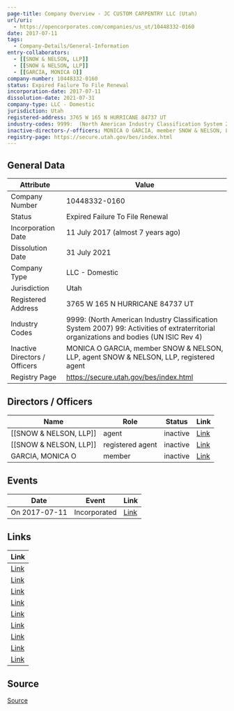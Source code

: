 ```yaml
---
page-title: Company Overview - JC CUSTOM CARPENTRY LLC (Utah)
url/uri:
  - https://opencorporates.com/companies/us_ut/10448332-0160
date: 2017-07-11
tags:
  - Company-Details/General-Information
entry-collaborators:
  - [[SNOW & NELSON, LLP]]
  - [[SNOW & NELSON, LLP]]
  - [[GARCIA, MONICA O]]
company-number: 10448332-0160
status: Expired Failure To File Renewal
incorporation-date: 2017-07-11
dissolution-date: 2021-07-31
company-type: LLC - Domestic
jurisdiction: Utah
registered-address: 3765 W 165 N HURRICANE 84737 UT
industry-codes: 9999:  (North American Industry Classification System 2007) 99: Activities of extraterritorial organizations and bodies (UN ISIC Rev 4)
inactive-directors-/-officers: MONICA O GARCIA, member SNOW & NELSON, LLP, agent SNOW & NELSON, LLP, registered agent
registry-page: https://secure.utah.gov/bes/index.html
---
```

## General Data
| Attribute | Value |
|-----------|-------|
| Company Number | 10448332-0160 |
| Status | Expired Failure To File Renewal |
| Incorporation Date | 11 July 2017 (almost 7 years ago) |
| Dissolution Date | 31 July 2021 |
| Company Type | LLC - Domestic |
| Jurisdiction | Utah |
| Registered Address | 3765 W 165 N HURRICANE 84737 UT |
| Industry Codes | 9999:  (North American Industry Classification System 2007) 99: Activities of extraterritorial organizations and bodies (UN ISIC Rev 4) |
| Inactive Directors / Officers | MONICA O GARCIA, member SNOW & NELSON, LLP, agent SNOW & NELSON, LLP, registered agent |
| Registry Page | https://secure.utah.gov/bes/index.html |

## Directors / Officers
| Name | Role | Status | Link |
|------|------|--------|------|
| [[SNOW & NELSON, LLP]] | agent | inactive | [Link](https://opencorporates.com/officers/274997077) |
| [[SNOW & NELSON, LLP]] | registered agent | inactive | [Link](https://opencorporates.com/officers/764961948) |
| GARCIA, MONICA O | member | inactive | [Link](https://opencorporates.com/officers/764961951) |

## Events
| Date | Event | Link |
|------|-------|------|
| On 2017-07-11 | Incorporated | [Link](https://opencorporates.com/events/323968013) |

## Links
| Link |
|------|
| [Link](/officers/764961948) |
| [Link](/companies/us_oh/1090738) |
| [Link](/events/323968013) |
| [Link](/officers/764961951) |
| [Link](/companies/us_va/S2300723) |
| [Link](/companies/us_ga/21080446) |
| [Link](/companies/us_pa/4356401) |
| [Link](https://secure.utah.gov/bes/index.html) |
| [Link](/officers/274997077) |


## Source
[Source](https://opencorporates.com/companies/us_ut/10448332-0160)
